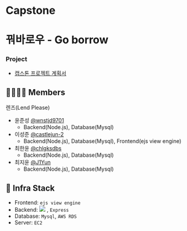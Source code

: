 # Capstone <br>

# 꿔바로우 - Go borrow

### Project

- [캡스톤 프로젝트 계획서](./.github/report.pdf)

## 👨‍👩‍👧‍👦 Members

렌즈(Lend Please)

- 윤준성 [@wnstjd9701](https://github.com/wnstjd9701)
  - Backend(Node.js), Database(Mysql)
- 이성준 [@castlejun-2](https://github.com/castlejun-2)
  - Backend(Node.js), Database(Mysql), Frontend(ejs view engine)
- 최한윤 [@chlgksdbs](https://github.com/chlgksdbs)
  - Backend(Node.js), Database(Mysql)
- 최지윤 [@J1Yun](https://github.com/J1Yun)
  - Backend(Node.js), Database(Mysql)

## 🔧 Infra Stack

- Frontend: `ejs view engine`
- Backend: <img src="https://img.shields.io/badge/nodeJs-339933?style=plastic&logo=nodejs&logoColor=white"> , `Express`
- Database: `Mysql`, `AWS RDS`
- Server: `EC2`
